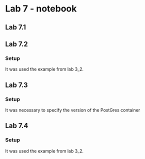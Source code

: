 # Lab 7 - notebook

## Lab 7.1

## Lab 7.2

### Setup
It was used the example from lab 3_2.

## Lab 7.3

### Setup
It was necessary to specify the version of the PostGres container

## Lab 7.4

### Setup
It was used the example from lab 3_2.

